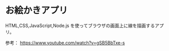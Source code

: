 # お絵かきアプリ

HTML,CSS,JavaScript,Node.js を使ってブラウザの画面上に線を描画するアプリ。

参考：
https://www.youtube.com/watch?v=gSB5BbTxe-s
